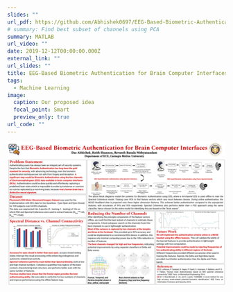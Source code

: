 ```yaml
---
slides: ""
url_pdf: https://github.com/Abhishek0697/EEG-Based-Biometric-Authentication-for-Brain-Computer-Interfaces-/blob/master/Biometric_Authentication_using_EEG_Report.pdf
# summary: Find best subset of channels using PCA
summary: MATLAB
url_video: ""
date: 2019-12-12T00:00:00.000Z
external_link: ""
url_slides: ""
title: EEG-Based Biometric Authentication for Brain Computer Interfaces
tags:
  - Machine Learning
image:
  caption: Our proposed idea
  focal_point: Smart
  preview_only: true
url_code: ""
---
```

![](Poster.png)
